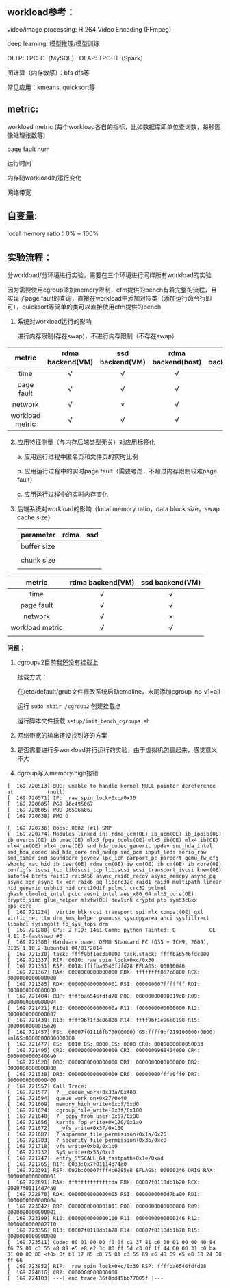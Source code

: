 ## workload参考：

video/image processing: H.264 Video Encoding (FFmpeg)

deep learning: 模型推理/模型训练

OLTP: TPC-C（MySQL）
OLAP: TPC-H（Spark）

图计算（内存敏感）：bfs dfs等

常见应用：kmeans, quicksort等

## metric:

workload metric (每个workload各自的指标，比如数据库即单位查询数，每秒图像处理张数等)

page fault num

运行时间

内存随workload的运行变化

网络带宽

## 自变量:

local memory ratio：0% ~ 100%

## 实验流程：

分workload/分环境进行实验，需要在三个环境进行同样所有workload的实验

因为需要使用cgroup添加memory限制，cfm提供的bench有着完整的流程，且实现了page fault的查询，直接在workload中添加对应类（添加运行命令行即可），quicksort等简单的类可以直接使用cfm提供的bench

1. 系统对workload运行的影响
   
   进行内存限制(存在swap)，不进行内存限制（不存在swap）

| metric          | rdma backend(VM) | ssd backend(VM) | rdma backend(host) | ssd backend(host) |
|:---------------:|:----------------:|:---------------:|:------------------:|:-----------------:|
| time            | √                | √               | √                  | √                 |
| page fault      | √                | √               | √                  | √                 |
| network         | √                | ×               | √                  | ×                 |
| workload metric | √                | √               | √                  | √                 |

2. 应用特征测量（与内存后端类型无关）对应用标签化
   
   a. 应用运行过程中匿名页和文件页的实时比例
   
   b. 应用运行过程中的实时page fault（需要考虑，不超过内存限制较难page fault）
   
   c. 应用运行过程中的实时内存变化

3. 后端系统对workload的影响（local memory ratio，data block size，swap cache size）
   
   | parameter   | rdma | ssd |
   | ----------- | ---- | --- |
   | buffer size |      |     |
   |             |      |     |
   | chunk size  |      |     |
   |             |      |     |

| metric          | rdma backend(VM) | ssd backend(VM) |
|:---------------:|:----------------:|:---------------:|
| time            | √                | √               |
| page fault      | √                | √               |
| network         | √                | ×               |
| workload metric | √                | √               |
|                 |                  |                 |

**问题：**

1. cgroupv2目前我还没有挂载上
   
   挂载方式：
   
   在/etc/default/grub文件修改系统启动cmdline，末尾添加cgroup_no_v1=all
   
   运行 `sudo mkdir /cgroup2` 创建挂载点
   
   运行脚本文件挂载 `setup/init_bench_cgroups.sh`

2. 网络带宽的输出还没找到好的方案

3. 是否需要进行多workload并行运行的实验，由于虚拟机包裹起来，感觉意义不大

4. cgroup写入memory.high报错

```shell
[  169.720513] BUG: unable to handle kernel NULL pointer dereference at           (null)
[  169.720571] IP: _raw_spin_lock+0xc/0x30
[  169.720605] PGD 96c495067 
[  169.720605] PUD 96596a067 
[  169.720638] PMD 0 

[  169.720736] Oops: 0002 [#1] SMP
[  169.720774] Modules linked in: rdma_ucm(OE) ib_ucm(OE) ib_ipoib(OE) ib_uverbs(OE) ib_umad(OE) mlx5_fpga_tools(OE) mlx5_ib(OE) mlx4_ib(OE) mlx4_en(OE) mlx4_core(OE) snd_hda_codec_generic ppdev snd_hda_intel snd_hda_codec snd_hda_core snd_hwdep snd_pcm input_leds serio_raw snd_timer snd soundcore joydev lpc_ich parport_pc parport qemu_fw_cfg shpchp mac_hid ib_iser(OE) rdma_cm(OE) iw_cm(OE) ib_cm(OE) ib_core(OE) configfs iscsi_tcp libiscsi_tcp libiscsi scsi_transport_iscsi knem(OE) autofs4 btrfs raid10 raid456 async_raid6_recov async_memcpy async_pq async_xor async_tx xor raid6_pq libcrc32c raid1 raid0 multipath linear hid_generic usbhid hid crct10dif_pclmul crc32_pclmul ghash_clmulni_intel pcbc aesni_intel aes_x86_64 mlx5_core(OE) crypto_simd glue_helper mlxfw(OE) devlink cryptd ptp sym53c8xx pps_core
[  169.721224]  virtio_blk scsi_transport_spi mlx_compat(OE) qxl virtio_net ttm drm_kms_helper psmouse syscopyarea ahci sysfillrect libahci sysimgblt fb_sys_fops drm
[  169.721280] CPU: 2 PID: 1461 Comm: python Tainted: G           OE   4.11.0-fastswap #6
[  169.721300] Hardware name: QEMU Standard PC (Q35 + ICH9, 2009), BIOS 1.10.2-1ubuntu1 04/01/2014
[  169.721320] task: ffff9bf1ec3a0000 task.stack: ffffba6546fdc000
[  169.721337] RIP: 0010:_raw_spin_lock+0xc/0x30
[  169.721351] RSP: 0018:ffffba6546fdfd28 EFLAGS: 00010046
[  169.721367] RAX: 0000000000000000 RBX: ffffffff867c8800 RCX: 0000000000000000
[  169.721385] RDX: 0000000000000001 RSI: 000000007fffffff RDI: 0000000000000000
[  169.721404] RBP: ffffba6546fdfd70 R08: 00000000000019c8 R09: 0000000000000004
[  169.721421] R10: 000000000000000a R11: f000000000000000 R12: 0000000000000007
[  169.721439] R13: ffff9bf1f3c06800 R14: ffff9bf1e96e8198 R15: 0000000000015e20
[  169.721457] FS:  00007f01118fb700(0000) GS:ffff9bf219100000(0000) knlGS:0000000000000000
[  169.721477] CS:  0010 DS: 0000 ES: 0000 CR0: 0000000080050033
[  169.721495] CR2: 0000000000000000 CR3: 0000000968404000 CR4: 00000000003406e0
[  169.721520] DR0: 0000000000000000 DR1: 0000000000000000 DR2: 0000000000000000
[  169.721538] DR3: 0000000000000000 DR6: 00000000fffe0ff0 DR7: 0000000000000400
[  169.721557] Call Trace:
[  169.721577]  ? __queue_work+0x33a/0x480
[  169.721594]  queue_work_on+0x27/0x40
[  169.721609]  memory_high_write+0xbf/0xd0
[  169.721624]  cgroup_file_write+0x3f/0x100
[  169.721640]  ? _copy_from_user+0x67/0x80
[  169.721656]  kernfs_fop_write+0x120/0x1a0
[  169.721672]  __vfs_write+0x37/0x160
[  169.721687]  ? apparmor_file_permission+0x1a/0x20
[  169.721703]  ? security_file_permission+0x3b/0xc0
[  169.721718]  vfs_write+0xb8/0x1b0
[  169.721732]  SyS_write+0x55/0xc0
[  169.721747]  entry_SYSCALL_64_fastpath+0x1e/0xad
[  169.721765] RIP: 0033:0x7f01114d74a0
[  169.722391] RSP: 002b:00007fff4c6285e8 EFLAGS: 00000246 ORIG_RAX: 0000000000000001
[  169.722691] RAX: ffffffffffffffda RBX: 00007f0110db1b20 RCX: 00007f01114d74a0
[  169.722878] RDX: 0000000000000005 RSI: 0000000000d7ba00 RDI: 0000000000000004
[  169.723042] RBP: 0000000000001011 R08: 0000000000000000 R09: 0000000000000001
[  169.723199] R10: 0000000000000100 R11: 0000000000000246 R12: 0000000000002710
[  169.723356] R13: 00007f0110db1b78 R14: 00007f0110db1b78 R15: 0000000000000000
[  169.723511] Code: 00 01 00 00 f0 0f c1 37 81 c6 00 01 00 00 40 84 f6 75 01 c3 55 48 89 e5 e8 e2 3c 80 ff 5d c3 0f 1f 44 00 00 31 c0 ba 01 00 00 00 <f0> 0f b1 17 85 c0 75 01 c3 55 89 c6 48 89 e5 e8 10 24 80 ff 66 
[  169.723852] RIP: _raw_spin_lock+0xc/0x30 RSP: ffffba6546fdfd28
[  169.724016] CR2: 0000000000000000
[  169.724183] ---[ end trace 36f0dd45bb77005f ]---
```
